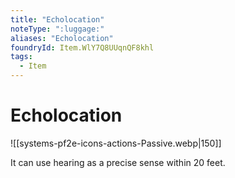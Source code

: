 ```yaml
---
title: "Echolocation"
noteType: ":luggage:"
aliases: "Echolocation"
foundryId: Item.WlY7Q8UUqnQF8khl
tags:
  - Item
---
```


# Echolocation
![[systems-pf2e-icons-actions-Passive.webp|150]]

It can use hearing as a precise sense within 20 feet.
